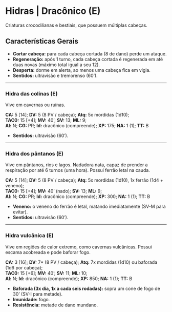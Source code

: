 # Hidras | Dracônico (E)

Criaturas crocodilianas e bestiais, que possuem múltiplas cabeças.

## Características Gerais

- **Cortar cabeça:** para cada cabeça cortada (8 de dano) perde um ataque.
- **Regeneração:** após 1 turno, cada cabeça cortada é regenerada em até duas novas (máximo total igual a seu 12).
- **Desperta:** dorme em alerta, ao menos uma cabeça fica em vigia.
- **Sentidos:** ultravisão e tremorenso (60’).

---

### Hidra das colinas (E)

Vive em cavernas ou ruínas.

**CA:** 5 [14]; **DV:** 5 (8 PV / cabeça); **Atq:** 5x mordidas (1d10);  
**TAC0:** 15 [+4]; **MV:** 40’; **SV:** 13; **ML:** 9;  
**Al:** N; **CG:** PR; **Id:** dracônico (compreende); **XP:** 175; **NA:** 1 (1); **TT:** B

- **Sentidos:** ultravisão (60’).

---

### Hidra dos pântanos (E)

Vive em pântanos, rios e lagos. Nadadora nata, capaz de prender a respiração por até 6 turnos (uma hora). Possui ferrão letal na cauda.

**CA:** 5 [14]; **DV:** 5 (8 PV / cabeça); **Atq:** 5x mordidas (1d10), 1x ferrão (1d4 + veneno);  
**TAC0:** 15 [+4]; **MV:** 40’ (nado); **SV:** 13; **ML:** 9;  
**Al:** N; **CG:** PR; **Id:** dracônico (compreende); **XP:** 300; **NA:** 1 (1); **TT:** B

- **Veneno:** o veneno do ferrão é letal, matando imediatamente (SV-M para evitar).  
- **Sentidos:** ultravisão (60’).

---

### Hidra vulcânica (E)

Vive em regiões de calor extremo, como cavernas vulcânicas. Possui escama acobreada e pode baforar fogo.

**CA:** 3 [16]; **DV:** 7* (8 PV / cabeça); **Atq:** 7x mordidas (1d10) ou baforada (1d6 por cabeça);  
**TAC0:** 15 [+6]; **MV:** 40’; **SV:** 11; **ML:** 10;  
**Al:** N; **Id:** dracônico (compreende); **XP:** 850; **NA:** 1 (1); **TT:** B

- **Baforada (3x dia, 1x a cada seis rodadas):** sopra um cone de fogo de 30’ (SV-I para metade).  
- **Imunidade:** fogo.  
- **Resistência:** metade de dano mundano.
